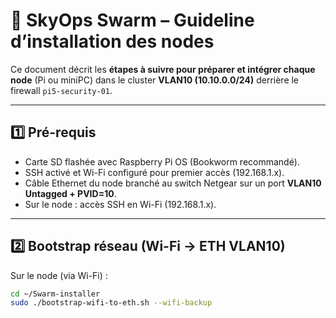 # 🚀 SkyOps Swarm – Guideline d’installation des nodes

Ce document décrit les **étapes à suivre pour préparer et intégrer chaque node** (Pi ou miniPC) dans le cluster **VLAN10 (10.10.0.0/24)** derrière le firewall `pi5-security-01`.

---

## 1️⃣ Pré-requis

- Carte SD flashée avec Raspberry Pi OS (Bookworm recommandé).
- SSH activé et Wi-Fi configuré pour premier accès (192.168.1.x).
- Câble Ethernet du node branché au switch Netgear sur un port **VLAN10 Untagged + PVID=10**.
- Sur le node : accès SSH en Wi-Fi (192.168.1.x).

---

## 2️⃣ Bootstrap réseau (Wi-Fi → ETH VLAN10)

Sur le node (via Wi-Fi) :

```bash
cd ~/Swarm-installer
sudo ./bootstrap-wifi-to-eth.sh --wifi-backup